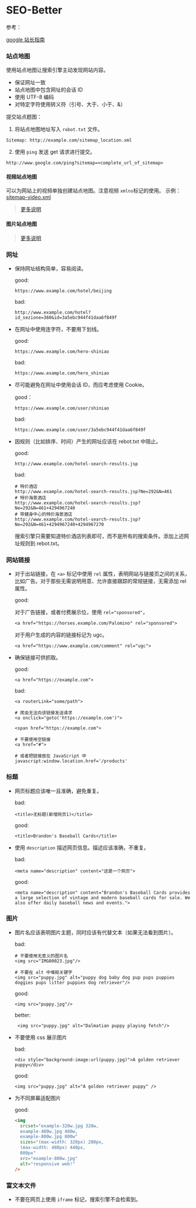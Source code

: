 # SEO-Better

参考：

[google 站长指南](https://developers.google.com/search/docs)

### 站点地图
使用站点地图让搜索引擎主动发现网站内容。
- 保证网址一致
- 站点地图中包含网址的会话 ID
- 使用 UTF-8 编码
- 对特定字符使用转义符（引号、大于、小于、&）

提交站点题图：
1. 将站点地图地址写入 `robot.txt` 文件。
```
Sitemap: http://example.com/sitemap_location.xml
```
2. 使用 `ping` 发送 get 请求进行提交。
```
http://www.google.com/ping?sitemap=<complete_url_of_sitemap>
```
#### 视频站点地图
可以为网站上的视频单独创建站点地图。注意视频 `xmlns`标记的使用。
示例：[sitemap-video.xml](sitemap-video.xml)
> [更多说明](https://developers.google.com/search/docs/advanced/sitemaps/video-sitemaps)

#### 图片站点地图
> [更多说明](https://developers.google.com/search/docs/advanced/sitemaps/image-sitemaps)

### 网址

- 保持网址结构简单，容易阅读。

  good:

  ```
  https://www.example.com/hotel/beijing
  ```

  bad:

  ```
  http://www.example.com/hotel?id_sezione=360&id=3a5ebc944f41daa6f849f
  ```

- 在网址中使用连字符，不要用下划线。

  good:

  ```
  https://www.example.com/hero-shiniao
  ```

  bad:

  ```
  https://www.example.com/hero_shiniao
  ```

- 尽可能避免在网址中使用会话 ID，而应考虑使用 Cookie。

  good：
  ```
  https://www.example.com/user/shiniao
  ```
  bad:
  ```
  https://www.example.com/user/3a5ebc944f41daa6f849f
  ```
- 因规则（比如排序、时间）产生的网址应该在 rebot.txt 中阻止。

  good:

  ```
  http://www.example.com/hotel-search-results.jsp
  ```

  bad:

  ```
  # 特价酒店
  http://www.example.com/hotel-search-results.jsp?Ne=292&N=461
  # 特价海景酒店
  http://www.example.com/hotel-search-results.jsp?Ne=292&N=461+4294967240
  # 带健身中心的特价海景酒店
  http://www.example.com/hotel-search-results.jsp?Ne=292&N=461+4294967240+4294967270
  ```

  搜索引擎只需要知道特价酒店列表即可，而不是所有的搜索条件。添加上述网址规则到 rebot.txt。

### 网站链接

- 对于出站链接，在 `<a>` 标记中使用 `rel` 属性，表明网站与链接页之间的关系，比如广告。对于那些无需说明用意、允许直接跟踪的常规链接，无需添加 rel 属性。

  good:

  对于广告链接，或者付费展示位，使用 `rel="sponsored"`，

  ```
  <a href="https://horses.example.com/Palomino" rel="sponsored">
  ```

  对于用户生成的内容的链接标记为 ugc。

  ```
  <a href="https://www.example.com/comment" rel="ugc">
  ```

- 确保链接可供抓取。

  good:

  ```
  <a href="https://example.com">
  ```

  bad:

  ```
  <a routerLink="some/path">

  # 爬虫无法向该链接发送请求
  <a onclick="goto('https://example.com')">

  <span href="https://example.com">

  # 不要使用空链接
  <a href="#">

  # 或者把链接放在 JavaScript 中
  javascript:window.location.href='/products'
  ```

### 标题

- 网页标题应该唯一且准确，避免重复。

  bad:

  ```
  <title>无标题(新增网页1)</title>
  ```

  good:

  ```
  <title>Brandon's Baseball Cards</title>
  ```

- 使用 `description` 描述网页信息。描述应该准确，不重复。

  bad:

  ```
  <meta name="description" content="这是一个网页">
  ```

  good:

  ```
  <meta name="description" content="Brandon's Baseball Cards provides a large selection of vintage and modern baseball cards for sale. We also offer daily baseball news and events.">
  ```

### 图片

- 图片名应该表明图片主题，同时应该有代替文本（如果无法看到图片）。

  bad:

  ```
  # 不要使用无意义的图片名
  <img src="IMG00023.jpg"/>

  # 不要在 alt 中堆砌关键字
  <img src="puppy.jpg" alt="puppy dog baby dog pup pups puppies doggies pups litter puppies dog retriever"/>
  ```

  good:

  ```
  <img src="puppy.jpg"/>
  ```

  better:

  ```
   <img src="puppy.jpg" alt="Dalmatian puppy playing fetch"/>
  ```

- 不要使用 css 展示图片

  bad:

  ```
  <div style="background-image:url(puppy.jpg)">A golden retriever puppy</div>
  ```

  good:

  ```
  <img src="puppy.jpg" alt="A golden retriever puppy" />
  ```

- 为不同屏幕适配图片

  good:
  ```html
  <img
    srcset="example-320w.jpg 320w, 
    example-480w.jpg 480w, 
    example-800w.jpg 800w"
    sizes="(max-width: 320px) 280px,
    (max-width: 480px) 440px,
    800px"
    src="example-800w.jpg"
    alt="responsive web!"
  />
  ```

### 富文本文件
- 不要在网页上使用 `iframe` 标记，搜索引擎不会检索到。


